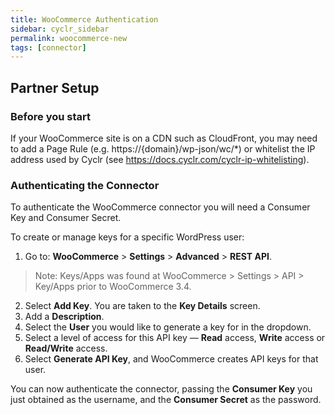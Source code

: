 ```yaml
---
title: WooCommerce Authentication
sidebar: cyclr_sidebar
permalink: woocommerce-new
tags: [connector]
---
```


## Partner Setup

### Before you start

If your WooCommerce site is on a CDN such as CloudFront, you may need to add a Page Rule (e.g. https://{domain}/wp-json/wc/*) or whitelist the IP address used by Cyclr (see https://docs.cyclr.com/cyclr-ip-whitelisting).

### Authenticating the Connector

To authenticate the WooCommerce connector you will need a Consumer Key and Consumer Secret.

To create or manage keys for a specific WordPress user:
1. Go to: **WooCommerce** > **Settings** > **Advanced** > **REST API**.
> Note: Keys/Apps was found at WooCommerce > Settings > API > Key/Apps prior to WooCommerce 3.4.
2. Select **Add Key**.  You are taken to the **Key Details** screen.
3. Add a **Description**.
4. Select the **User** you would like to generate a key for in the dropdown.
5. Select a level of access for this API key — **Read** access, **Write** access or **Read/Write** access.
6. Select **Generate API Key**, and WooCommerce creates API keys for that user.

You can now authenticate the connector, passing the **Consumer Key** you just obtained as the username, and the **Consumer Secret** as the password.